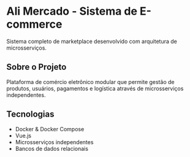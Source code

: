 # Ali Mercado - Sistema de E-commerce

Sistema completo de marketplace desenvolvido com arquitetura de microsserviços.

## Sobre o Projeto

Plataforma de comércio eletrônico modular que permite gestão de produtos, usuários, pagamentos e logística através de microsserviços independentes.

## Tecnologias

- Docker & Docker Compose
- Vue.js
- Microsserviços independentes
- Bancos de dados relacionais
